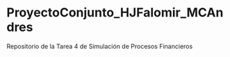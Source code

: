 # ProyectoConjunto_HJFalomir_MCAndres
Repositorio de la Tarea 4 de Simulación de Procesos Financieros

